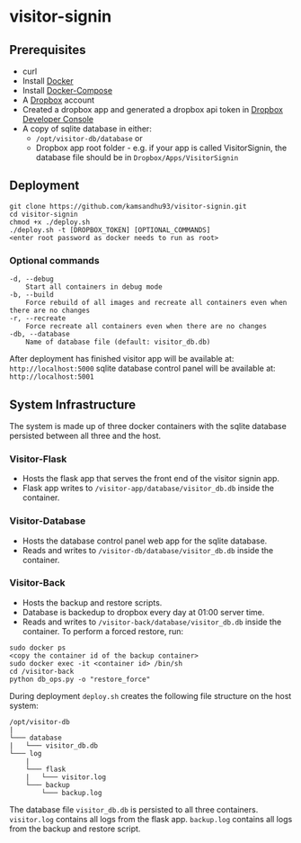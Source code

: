 # visitor-signin

## Prerequisites
 - curl
 - Install [Docker](https://docs.docker.com/install/)
 - Install [Docker-Compose](https://docs.docker.com/compose/install/#prerequisites)
 - A [Dropbox](https://www.dropbox.com) account
 - Created a dropbox app and generated a dropbox api token in [Dropbox Developer Console](https://www.dropbox.com/developers/apps)
 - A copy of sqlite database in either:
   - `/opt/visitor-db/database` or
   - Dropbox app root folder - e.g. if your app is called VisitorSignin, the database file should be in `Dropbox/Apps/VisitorSignin`

## Deployment
 ```
 git clone https://github.com/kamsandhu93/visitor-signin.git
 cd visitor-signin
 chmod +x ./deploy.sh
 ./deploy.sh -t [DROPBOX_TOKEN] [OPTIONAL_COMMANDS]
 <enter root password as docker needs to run as root>
 ```

### Optional commands
```
-d, --debug
    Start all containers in debug mode
-b, --build
    Force rebuild of all images and recreate all containers even when there are no changes
-r, --recreate
    Force recreate all containers even when there are no changes
-db, --database
    Name of database file (default: visitor_db.db)
```

After deployment has finished
visitor app will be available at: `http://localhost:5000`
sqlite database control panel will be available at: `http://localhost:5001`

## System Infrastructure
The system is made up of three docker containers with the sqlite database persisted between all three and the host.

### Visitor-Flask
 - Hosts the flask app that serves the front end of the visitor signin app.
 - Flask app writes to `/visitor-app/database/visitor_db.db` inside the container.

### Visitor-Database
 - Hosts the database control panel web app for the sqlite database.
 - Reads and writes to `/visitor-db/database/visitor_db.db` inside the container.

### Visitor-Back
 - Hosts the backup and restore scripts.
 - Database is backedup to dropbox every day at 01:00 server time.
 - Reads and writes to `/visitor-back/database/visitor_db.db` inside the container.
To perform a forced restore, run:
```
sudo docker ps
<copy the container id of the backup container>
sudo docker exec -it <container id> /bin/sh
cd /visitor-back
python db_ops.py -o "restore_force"
```

During deployment `deploy.sh` creates the following file structure on the host system:
```
/opt/visitor-db
|
└─── database
|   └─── visitor_db.db
└─── log
    |
    └─── flask
    |   └─── visitor.log
    └─── backup
        └─── backup.log
```
The database file `visitor_db.db` is persisted to all three containers.
`visitor.log` contains all logs from the flask app.
`backup.log` contains all logs from the backup and restore script.
